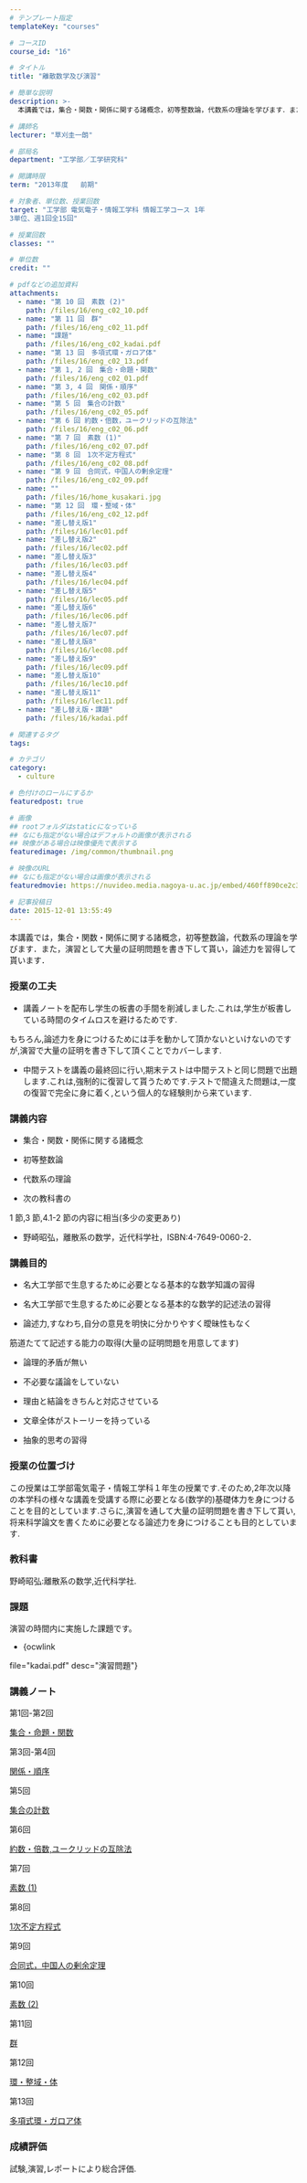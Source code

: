 ```yaml
---
# テンプレート指定
templateKey: "courses"

# コースID
course_id: "16"

# タイトル
title: "離散数学及び演習"

# 簡単な説明
description: >-
  本講義では，集合・関数・関係に関する諸概念，初等整数論，代数系の理論を学びます．また，演習として大量の証明問題を書き下して貰い，論述力を習得して貰います．...

# 講師名
lecturer: "草刈圭一朗"

# 部局名
department: "工学部／工学研究科"

# 開講時限
term: "2013年度	前期"

# 対象者、単位数、授業回数
target: "工学部 電気電子・情報工学科 情報工学コース 1年
3単位、週1回全15回"

# 授業回数
classes: ""

# 単位数
credit: ""

# pdfなどの追加資料
attachments: 
  - name: "第 10 回　素数 (2)" 
    path: /files/16/eng_c02_10.pdf
  - name: "第 11 回　群" 
    path: /files/16/eng_c02_11.pdf
  - name: "課題" 
    path: /files/16/eng_c02_kadai.pdf
  - name: "第 13 回　多項式環・ガロア体" 
    path: /files/16/eng_c02_13.pdf
  - name: "第 1, 2 回　集合・命題・関数" 
    path: /files/16/eng_c02_01.pdf
  - name: "第 3, 4 回　関係・順序" 
    path: /files/16/eng_c02_03.pdf
  - name: "第 5 回　集合の計数" 
    path: /files/16/eng_c02_05.pdf
  - name: "第 6 回 約数・倍数，ユークリッドの互除法" 
    path: /files/16/eng_c02_06.pdf
  - name: "第 7 回　素数 (1)" 
    path: /files/16/eng_c02_07.pdf
  - name: "第 8 回　1次不定方程式" 
    path: /files/16/eng_c02_08.pdf
  - name: "第 9 回　合同式，中国人の剰余定理" 
    path: /files/16/eng_c02_09.pdf
  - name: "" 
    path: /files/16/home_kusakari.jpg
  - name: "第 12 回　環・整域・体" 
    path: /files/16/eng_c02_12.pdf
  - name: "差し替え版1" 
    path: /files/16/lec01.pdf
  - name: "差し替え版2" 
    path: /files/16/lec02.pdf
  - name: "差し替え版3" 
    path: /files/16/lec03.pdf
  - name: "差し替え版4" 
    path: /files/16/lec04.pdf
  - name: "差し替え版5" 
    path: /files/16/lec05.pdf
  - name: "差し替え版6" 
    path: /files/16/lec06.pdf
  - name: "差し替え版7" 
    path: /files/16/lec07.pdf
  - name: "差し替え版8" 
    path: /files/16/lec08.pdf
  - name: "差し替え版9" 
    path: /files/16/lec09.pdf
  - name: "差し替え版10" 
    path: /files/16/lec10.pdf
  - name: "差し替え版11" 
    path: /files/16/lec11.pdf
  - name: "差し替え版・課題" 
    path: /files/16/kadai.pdf

# 関連するタグ
tags:

# カテゴリ
category:
  - culture

# 色付けのロールにするか
featuredpost: true

# 画像
## rootフォルダはstaticになっている
## なにも指定がない場合はデフォルトの画像が表示される
## 映像がある場合は映像優先で表示する
featuredimage: /img/common/thumbnail.png

# 映像のURL
## なにも指定がない場合は画像が表示される
featuredmovie: https://nuvideo.media.nagoya-u.ac.jp/embed/460ff890ce2c3288bc3c99c943ecfb1a7ee26f9a

# 記事投稿日
date: 2015-12-01 13:55:49
---
```


本講義では，集合・関数・関係に関する諸概念，初等整数論，代数系の理論を学びます．また，演習として大量の証明問題を書き下して貰い，論述力を習得して貰います．

### 授業の工夫

* 講義ノートを配布し学生の板書の手間を削減しました.これは,学生が板書している時間のタイムロスを避けるためです.

もちろん,論述力を身につけるためには手を動かして頂かないといけないのですが,演習で大量の証明を書き下して頂くことでカバーします.

* 中間テストを講義の最終回に行い,期末テストは中間テストと同じ問題で出題します.これは,強制的に復習して貰うためです.テストで間違えた問題は,一度の復習で完全に身に着く,という個人的な経験則から来ています.

### 講義内容

* 集合・関数・関係に関する諸概念

* 初等整数論

* 代数系の理論

* 次の教科書の

1 節,3 節,4.1-2 節の内容に相当(多少の変更あり)

* 野崎昭弘，離散系の数学，近代科学社，ISBN:4-7649-0060-2．

### 講義目的

* 名大工学部で生息するために必要となる基本的な数学知識の習得

* 名大工学部で生息するために必要となる基本的な数学的記述法の習得

* 論述力,すなわち,自分の意見を明快に分かりやすく曖昧性もなく

筋道たてて記述する能力の取得(大量の証明問題を用意してます)

* 論理的矛盾が無い

* 不必要な議論をしていない

* 理由と結論をきちんと対応させている

* 文章全体がストーリーを持っている

* 抽象的思考の習得

### 授業の位置づけ

この授業は工学部電気電子・情報工学科１年生の授業です.そのため,2年次以降の本学科の様々な講義を受講する際に必要となる(数学的)基礎体力を身につけることを目的としています.さらに,演習を通して大量の証明問題を書き下して貰い,将来科学論文を書くために必要となる論述力を身につけることも目的としています.

### 教科書

野崎昭弘:離散系の数学,近代科学社.

### 課題

演習の時間内に実施した課題です。

* {ocwlink

file="kadai.pdf" desc="演習問題"}

### 講義ノート

第1回-第2回

[集合・命題・関数](/files/16/lec01.pdf) 

第3回-第4回

[関係・順序](/files/16/lec02.pdf) 

第5回

[集合の計数](/files/16/lec03.pdf) 

第6回

[約数・倍数,ユークリッドの互除法](/files/16/lec04.pdf) 

第7回

[素数 (1)](/files/16/lec05.pdf) 

第8回

[1次不定方程式](/files/16/lec06.pdf) 

第9回

[合同式，中国人の剰余定理](/files/16/lec07.pdf) 

第10回

[素数 (2)](/files/16/lec08.pdf) 

第11回

[群](/files/16/lec09.pdf) 

第12回

[環・整域・体](/files/16/lec10.pdf) 

第13回

[多項式環・ガロア体](/files/16/lec11.pdf) 

### 成績評価

試験,演習,レポートにより総合評価.

